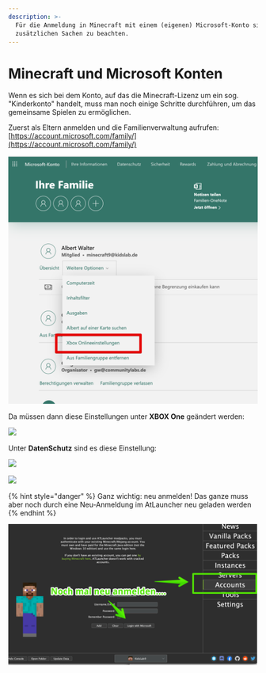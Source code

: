 ```yaml
---
description: >-
  Für die Anmeldung in Minecraft mit einem (eigenen) Microsoft-Konto sind einige
  zusätzlichen Sachen zu beachten.
---
```


# Minecraft und Microsoft Konten

Wenn es sich bei dem Konto, auf das die Minecraft-Lizenz um ein sog. "Kinderkonto" handelt, muss man noch einige Schritte durchführen, um das gemeinsame Spielen zu ermöglichen.

Zuerst als Eltern anmelden und die Familienverwaltung aufrufen: [https://account.microsoft.com/family/](https://account.microsoft.com/family/)

![](<../../.gitbook/assets/Microsoft Family Safety 2021-03-11 09-56-30(1).png>)

Da müssen dann diese Einstellungen unter **XBOX One** geändert werden:

![](<../../.gitbook/assets/httpsaccount.xbox.comde-desettingsgamertag=KidsLab9\&activetab=mainprivilegetab 2021-03-11 10-21-48(1).png>)

Unter **DatenSchutz** sind es diese Einstellung:

![](<../../.gitbook/assets/httpsaccount.xbox.comde-desettingsgamertag=KidsLab9\&activetab=mainprivacytab 2021-03-11 10-23-53(1).png>)

![](<../../.gitbook/assets/httpsaccount.xbox.comde-desettingsgamertag=KidsLab9\&activetab=mainprivacytab 2021-03-11 10-24-53(1).png>)

{% hint style="danger" %}
Ganz wichtig: neu anmelden! Das ganze muss aber noch durch eine Neu-Anmeldung im AtLauncher neu geladen werden
{% endhint %}

![](<../../.gitbook/assets/ATLauncher 2021-03-11 10-29-12(1).png>)
